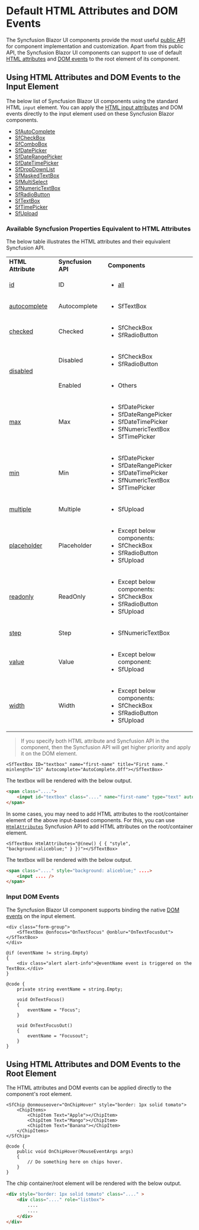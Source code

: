 # Default HTML Attributes and DOM Events

The Syncfusion Blazor UI components provide the most useful [public API](https://help.syncfusion.com/cr/blazor/) for component implementation and customization. Apart from this public API, the Syncfusion Blazor UI components can support to use of default [HTML attributes](https://developer.mozilla.org/en-US/docs/Web/HTML/Attributes) and [DOM events](https://docs.microsoft.com/en-us/aspnet/core/blazor/components/event-handling?view=aspnetcore-5.0) to the root element of its component.

## Using HTML Attributes and DOM Events to the Input Element

The below list of Syncfusion Blazor UI components using the standard HTML `input` element. You can apply the [HTML input attributes](https://developer.mozilla.org/en-US/docs/Web/HTML/Element/input) and DOM events directly to the input element used on these Syncfusion Blazor components.

* [SfAutoComplete](https://blazor.syncfusion.com/documentation/autocomplete/getting-started/)
* [SfCheckBox](https://blazor.syncfusion.com/documentation/check-box/getting-started/)
* [SfComboBox](https://blazor.syncfusion.com/documentation/combobox/getting-started/)
* [SfDatePicker](https://blazor.syncfusion.com/documentation/datepicker/getting-started/)
* [SfDateRangePicker](https://blazor.syncfusion.com/documentation/daterangepicker/getting-started/)
* [SfDateTimePicker](https://blazor.syncfusion.com/documentation/datetime-picker/getting-started/)
* [SfDropDownList](https://blazor.syncfusion.com/documentation/dropdown-list/getting-started/)
* [SfMaskedTextBox](https://blazor.syncfusion.com/documentation/input-mask/getting-started/)
* [SfMultiSelect](https://blazor.syncfusion.com/documentation/multiselect-dropdown/getting-started/)
* [SfNumericTextBox](https://blazor.syncfusion.com/documentation/numeric-textbox/getting-started/)
* [SfRadioButton](https://blazor.syncfusion.com/documentation/radio-button/getting-started/)
* [SfTextBox](https://blazor.syncfusion.com/documentation/textbox/getting-started/)
* [SfTimePicker](https://blazor.syncfusion.com/documentation/timepicker/getting-started/)
* [SfUpload](https://blazor.syncfusion.com/documentation/file-upload/getting-started/)

### Available Syncfusion Properties Equivalent to HTML Attributes

The below table illustrates the HTML attributes and their equivalent Syncfusion API.

<!-- markdownlint-disable MD033 -->
<table>
<tr>
<td><b>HTML Attribute</b></td>
<td><b>Syncfusion API<b></td>
<td><b>Components<b></td>
</tr>
<tr>
<td><a href="https://developer.mozilla.org/en-US/docs/Web/HTML/Element/input#attr-id">id</a></td>
<td>ID</td>
<td>
<ul>
<li><a href="#using-html-attributes-and-dom-events-to-the-input-element">all</a></li>
</ul>
</td>
</tr>
<tr>
<td><a href="https://developer.mozilla.org/en-US/docs/Web/HTML/Element/input#htmlattrdefautocomplete">autocomplete</a></td>
<td>Autocomplete</td>
<td>
<ul>
<li>SfTextBox</li>
</ul>
</td>
</tr>
<tr>
<td><a href="https://developer.mozilla.org/en-US/docs/Web/HTML/Element/input#htmlattrdefchecked">checked</a></td>
<td>Checked</td>
<td>
<ul>
<li>SfCheckBox</li>
<li>SfRadioButton</li>
</ul>
</td>
</tr>
<tr>
<td rowspan="2"><a href="https://developer.mozilla.org/en-US/docs/Web/HTML/Element/input#htmlattrdefdisabled">disabled</a></td>
<td>Disabled</td>
<td>
<ul>
<li>SfCheckBox</li>
<li>SfRadioButton</li>
</ul>
</td>
</tr>
<tr>
<td>Enabled</td>
<td>
<ul>
<li>Others</li>
</ul>
</td>
</tr>
<tr>
<td><a href="https://developer.mozilla.org/en-US/docs/Web/HTML/Element/input#htmlattrdefmax">max</a></td>
<td>Max</td>
<td>
<ul>
<li>SfDatePicker</li>
<li>SfDateRangePicker</li>
<li>SfDateTimePicker</li>
<li>SfNumericTextBox</li>
<li>SfTimePicker</li>
</ul>
</td>
</tr>
<tr>
<td><a href="https://developer.mozilla.org/en-US/docs/Web/HTML/Element/input#htmlattrdefminlength">min</a></td>
<td>Min</td>
<td>
<ul>
<li>SfDatePicker</li>
<li>SfDateRangePicker</li>
<li>SfDateTimePicker</li>
<li>SfNumericTextBox</li>
<li>SfTimePicker</li>
</ul>
</td>
</tr>
<tr>
<td><a href="https://developer.mozilla.org/en-US/docs/Web/HTML/Element/input#htmlattrdefmultiple">multiple</a></td>
<td>Multiple</td>
<td>
<ul>
<li>SfUpload</li>
</ul>
</td>
</tr>
<tr>
<td><a href="https://developer.mozilla.org/en-US/docs/Web/HTML/Element/input#htmlattrdefplaceholder">placeholder</a></td>
<td>Placeholder</td>
<td>
<ul>
<li>Except below components:</li>
<li>SfCheckBox</li>
<li>SfRadioButton</li>
<li>SfUpload</li>
</ul>
</td>
</tr>
<tr>
<td><a href="https://developer.mozilla.org/en-US/docs/Web/HTML/Attributes/readonly">readonly</a></td>
<td>ReadOnly</td>
<td>
<ul>
<li>Except below components:</li>
<li>SfCheckBox</li>
<li>SfRadioButton</li>
<li>SfUpload</li>
</ul>
</td>
</tr>
<tr>
<td><a href="https://developer.mozilla.org/en-US/docs/Web/HTML/Element/input#htmlattrdefstep">step</a></td>
<td>Step</td>
<td>
<ul>
<li>SfNumericTextBox</li>
</ul>
</td>
</tr>
<tr>
<td><a href="https://developer.mozilla.org/en-US/docs/Web/HTML/Element/input#htmlattrdefvalue">value</a></td>
<td>Value</td>
<td>
<ul>
<li>Except below component:</li>
<li>SfUpload</li>
</ul>
</td>
</tr>
<tr>
<td><a href="https://developer.mozilla.org/en-US/docs/Web/HTML/Element/input#htmlattrdefwidth">width</a></td>
<td>Width</td>
<td>
<ul>
<li>Except below components:</li>
<li>SfCheckBox</li>
<li>SfRadioButton</li>
<li>SfUpload</li>
</ul>
</td>
</tr>
</table>
<!-- markdownlint-enable MD033 -->

> If you specify both HTML attribute and Syncfusion API in the component, then the Syncfusion API will get higher priority and apply it on the DOM element.

```cshtml
<SfTextBox ID="textbox" name="first-name" title="First name." minlength="15" Autocomplete="AutoComplete.Off"></SfTextBox>
```

The textbox will be rendered with the below output.

```html
<span class="....">
    <input id="textbox" class="...." name="first-name" type="text" autocomplete="off" title="First name." minlength="15" .... />
</span>
```

In some cases, you may need to add HTML attributes to the root/container element of the above input-based components. For this, you can use [`HtmlAttributes`](https://help.syncfusion.com/cr/blazor/Syncfusion.Blazor.Inputs.SfTextBox.html#Syncfusion_Blazor_Inputs_SfTextBox_HtmlAttributes) Syncfusion API to add HTML attributes on the root/container element.

```cshtml
<SfTextBox HtmlAttributes="@(new() { { "style", "background:aliceblue;" } })"></SfTextBox>
```

The textbox will be rendered with the below output.

```html
<span class="...." style="background: aliceblue;" ....>
    <input .... />
</span>
```

### Input DOM Events

The Syncfusion Blazor UI component supports binding the native [DOM events](https://docs.microsoft.com/en-us/aspnet/core/blazor/components/event-handling?view=aspnetcore-5.0) on the input element.

```cshtml
<div class="form-group">
    <SfTextBox @onfocus="OnTextFocus" @onblur="OnTextFocusOut"></SfTextBox>
</div>

@if (eventName != string.Empty)
{
    <div class="alert alert-info">@eventName event is triggered on the TextBox.</div>
}

@code {
    private string eventName = string.Empty;

    void OnTextFocus()
    {
        eventName = "Focus";
    }

    void OnTextFocusOut()
    {
        eventName = "Focusout";
    }
}
```

## Using HTML Attributes and DOM Events to the Root Element

The HTML attributes and DOM events can be applied directly to the component's root element.

```cshtml
<SfChip @onmouseover="OnChipHover" style="border: 1px solid tomato">
    <ChipItems>
        <ChipItem Text="Apple"></ChipItem>
        <ChipItem Text="Mango"></ChipItem>
        <ChipItem Text="Banana"></ChipItem>
    </ChipItems>
</SfChip>

@code {
    public void OnChipHover(MouseEventArgs args)
    {
        // Do something here on chips hover.
    }
}
```

The chip container/root element will be rendered with the below output.

```html
<div style="border: 1px solid tomato" class="...." >
    <div class="...." role="listbox">
        ....
        ....
    </div>
</div>
```
